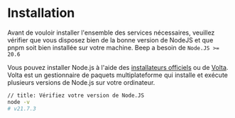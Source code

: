 # Installation

Avant de vouloir installer l'ensemble des services nécessaires, veuillez vérifier que vous disposez bien de la
bonne version de NodeJS et que pnpm soit bien installée sur votre machine. Beep a besoin de `Node.JS >= 20.6`

Vous pouvez installer Node.js à l'aide des [installateurs officiels](https://nodejs.org/en/download/) ou de [Volta](https://docs.volta.sh/guide/getting-started). Volta est un gestionnaire de paquets multiplateforme qui installe et exécute plusieurs versions de Node.js sur votre ordinateur.

```sh
// title: Vérifiez votre version de Node.JS
node -v
# v21.7.3
```

## 